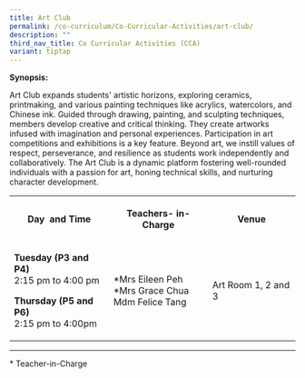 ```yaml
---
title: Art Club
permalink: /co-curriculum/Co-Curricular-Activities/art-club/
description: ""
third_nav_title: Co Curricular Activities (CCA)
variant: tiptap
---
```

<p><strong>Synopsis:</strong>
</p>
<p>Art Club expands students' artistic horizons, exploring ceramics, printmaking,
and various painting techniques like acrylics, watercolors, and Chinese
ink. Guided through drawing, painting, and sculpting techniques, members
develop creative and critical thinking. They create artworks infused with
imagination and personal experiences. Participation in art competitions
and exhibitions is a key feature. Beyond art, we instill values of respect,
perseverance, and resilience as students work independently and collaboratively.
The Art Club is a dynamic platform fostering well-rounded individuals with
a passion for art, honing technical skills, and nurturing character development.</p>
<table style="minWidth: 75px">
<colgroup>
<col>
<col>
<col>
</colgroup>
<tbody>
<tr>
<th rowspan="1" colspan="1">
<p>Day&nbsp; and Time</p>
</th>
<th rowspan="1" colspan="1">
<p>Teachers- in-Charge</p>
</th>
<th rowspan="1" colspan="1">
<p>Venue</p>
</th>
</tr>
<tr>
<td rowspan="1" colspan="1">
<p><strong>Tuesday (P3 and P4)</strong>
<br>2:15 pm to 4:00 pm</p>
<p><strong>Thursday (P5 and P6)</strong>
<br>2:15 pm to 4:00pm</p>
</td>
<td rowspan="1" colspan="1">
<p>*Mrs Eileen Peh
<br>*Mrs Grace Chua
<br>Mdm Felice Tang</p>
<p></p>
</td>
<td rowspan="1" colspan="1">
<p>Art Room 1, 2 and 3</p>
</td>
</tr>
</tbody>
</table>
<hr>
<p>* Teacher-in-Charge</p>
<p>
<br>
<br>
</p>